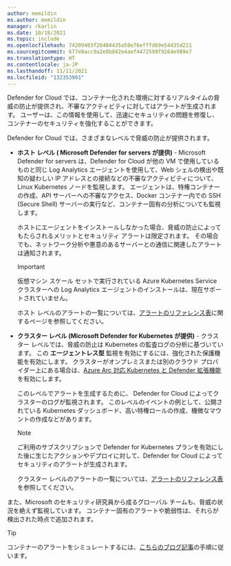 ```yaml
---
author: memildin
ms.author: memildin
manager: rkarlin
ms.date: 10/18/2021
ms.topic: include
ms.openlocfilehash: 74209403f26404435a58e76efffd69e54435d221
ms.sourcegitcommit: 677e8acc9a2e8b842e4aef4472599f9264e989e7
ms.translationtype: HT
ms.contentlocale: ja-JP
ms.lasthandoff: 11/11/2021
ms.locfileid: "132353901"
---
```

Defender for Cloud では、コンテナー化された環境に対するリアルタイムの脅威の防止が提供され、不審なアクティビティに対してはアラートが生成されます。 ユーザーは、この情報を使用して、迅速にセキュリティの問題を修復し、コンテナーのセキュリティを強化することができます。

Defender for Cloud では、さまざまなレベルで脅威の防止が提供されます。 

* **ホスト レベル ( Microsoft Defender for servers が提供)** - Microsoft Defender for servers は、Defender for Cloud が他の VM で使用しているものと同じ Log Analytics エージェントを使用して、Web シェルの検出や既知の疑わしい IP アドレスとの接続などの不審なアクティビティについて、Linux Kubernetes ノードを監視します。 エージェントは、特権コンテナーの作成、API サーバーへの不審なアクセス、Docker コンテナー内での SSH (Secure Shell) サーバーの実行など、コンテナー固有の分析についても監視します。

    ホストにエージェントをインストールしなかった場合、脅威の防止によってもたらされるメリットとセキュリティ アラートは限定されます。 その場合でも、ネットワーク分析や悪意のあるサーバーとの通信に関連したアラートは通知されます。

    >[!IMPORTANT]
    > 仮想マシン スケール セットで実行されている Azure Kubernetes Service クラスターへの Log Analytics エージェントのインストールは、現在サポートされていません。

    ホスト レベルのアラートの一覧については、[アラートのリファレンス表](../articles/security-center/alerts-reference.md#alerts-containerhost)に関するページを参照してください。


* **クラスター レベル (Microsoft Defender for Kubernetes が提供)** - クラスター レベルでは、脅威の防止は Kubernetes の監査ログの分析に基づいています。 この **エージェントレス型** 監視を有効にするには、強化された保護機能を有効にします。 クラスターがオンプレミスまたは別のクラウド プロバイダー上にある場合は、[Azure Arc 対応 Kubernetes と Defender 拡張機能](../articles/security-center/defender-for-kubernetes-azure-arc.md)を有効にします。

    このレベルでアラートを生成するために、 Defender for Cloud によってクラスターのログが監視されます。 このレベルのイベントの例として、公開されている Kubernetes ダッシュボード、高い特権ロールの作成、機微なマウントの作成などがあります。

    >[!NOTE]
    > ご利用のサブスクリプションで Defender for Kubernetes プランを有効にした後に生じたアクションやデプロイに対して、Defender for Cloud によってセキュリティのアラートが生成されます。 

    クラスター レベルのアラートの一覧については、[アラートのリファレンス表](../articles/security-center/alerts-reference.md#alerts-k8scluster)を参照してください。

また、Microsoft のセキュリティ研究員から成るグローバル チームも、脅威の状況を絶えず監視しています。 コンテナー固有のアラートや脆弱性は、それらが検出された時点で追加されます。

> [!TIP]
> コンテナーのアラートをシミュレートするには、[こちらのブログ記事](https://techcommunity.microsoft.com/t5/azure-security-center/how-to-demonstrate-the-new-containers-features-in-azure-security/ba-p/1011270)の手順に従います。
